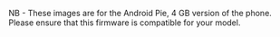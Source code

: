 NB - These images are for the Android Pie, 4 GB version of the phone.
Please ensure that this firmware is compatible for your model. 
